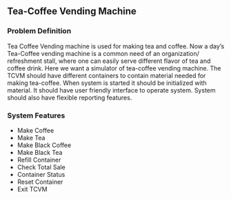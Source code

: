## Tea-Coffee Vending Machine

### Problem Definition
Tea Coffee Vending machine is used for making tea and coffee. Now a day’s Tea-Coffee vending machine is a common need of an organization/ refreshment stall, where one can easily serve different flavor of tea and coffee drink.
Here we want a simulator of tea-coffee vending machine. The TCVM should have different containers to contain material needed for making tea-coffee. When system is started it should be initialized with material. It should have user friendly interface to operate system. System should also have flexible reporting features.

### System Features

*  Make Coffee
*  Make Tea
*  Make Black Coffee
*  Make Black Tea
*  Refill Container
*  Check Total Sale
*  Container Status
*  Reset Container
*  Exit TCVM
